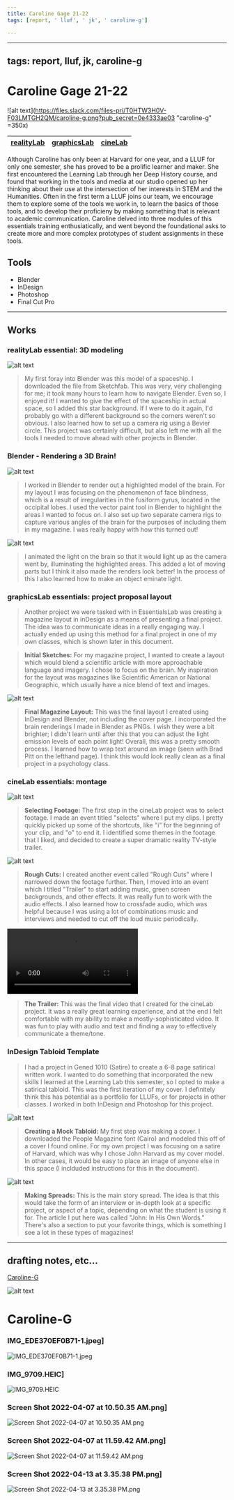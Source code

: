 ```yaml
---
title: Caroline Gage 21-22
tags: [report, ' lluf', ' jk', ' caroline-g']

---
```


---
tags: report, lluf, jk, caroline-g
---

# Caroline Gage 21-22


![alt text](https://files.slack.com/files-pri/T0HTW3H0V-F03LMTGH2QM/caroline-g.png?pub_secret=0e4333ae03 "caroline-g" =350x)

| [realityLab](/bA86p68MToWpzQqz9_bF8Q) | [graphicsLab](/8CstaZbWTL6-3j7tnYo6Fw) | [cineLab](/6t8nQNOJRnG4kaNfJ9hXDA) |
| -------- | -------- | -------- |

Although Caroline has only been at Harvard for one year, and a LLUF for only one semester, she has proved to be a prolific learner and maker. She first encountered the Learning Lab through her Deep History course, and found that working in the tools and media at our studio opened up her thinking about their use at the intersection of her interests in STEM and the Humanities. Often in the first term a LLUF joins our team, we encourage them to explore some of the tools we work in, to learn the basics of those tools, and to develop their proficieny by making something that is relevant to academic communication. Caroline delved into three modules of this essentials training enthusiatically, and went beyond the foundational asks to create more and more complex prototypes of student assignments in these tools. 
   

## Tools
* Blender
* InDesign
* Photoshop 
* Final Cut Pro

---

## Works

### realityLab essential: 3D modeling
![alt text](https://files.slack.com/files-pri/T0HTW3H0V-F038JKSB2UA/screen_shot_2022-03-24_at_12.25.42_pm.png?pub_secret=f094963abf)
> 	My first foray into Blender was this model of a spaceship. I downloaded the file from Sketchfab. This was very, very challenging for me; it took many hours to learn how to navigate Blender. Even so, I enjoyed it! I wanted to give the effect of the spaceship in actual space, so I added this star background. If I were to do it again, I'd probably go with a different background so the corners weren't so obvious. I also learned how to set up a camera rig using a Bevier circle. This project was certainly difficult, but also left me with all the tools I needed to move ahead with other projects in Blender. 

### Blender - Rendering a 3D Brain!
![alt text](https://files.slack.com/files-pri/T0HTW3H0V-F039J8ACMNE/screen_shot_2022-03-31_at_10.31.04_am.png?pub_secret=0ff1d513de)
> 	I worked in Blender to render out a highlighted model of the brain. For my layout I was focusing on the phenomenon of face blindness, which is a result of irregularities in the fusiform gyrus, located in the occipital lobes. I used the vector paint tool in Blender to highlight the areas I wanted to focus on. I also set up two separate camera rigs to capture various angles of the brain for the purposes of including them in my magazine. I was really happy with how this turned out! 

![alt text](https://files.slack.com/files-pri/T0HTW3H0V-F039SN800KU/screen_shot_2022-04-01_at_4.21.51_pm.png?pub_secret=2bf2cf3978)

> 	I animated the light on the brain so that it would light up as the camera went by, illuminating the highlighted areas. This added a lot of moving parts but I think it also made the renders look better! In the process of this I also learned how to make an object eminate light. 


### graphicsLab essentials: project proposal layout 
> Another project we were tasked with in EssentialsLab was creating a magazine layout in inDesign as a means of presenting a final project. The idea was to communicate ideas in a really engaging way. I actually ended up using this method for a final project in one of my own classes, which is shown later in this document. 

 
> **Initial Sketches:** For my magazine project, I wanted to create a layout which would blend a scientific article with more approachable language and imagery. I chose to focus on the brain. My inspiration for the layout was magazines like Scientific American or National Geographic, which usually have a nice blend of text and images. 

 
![alt text](https://files.slack.com/files-pri/T0HTW3H0V-F039C3FLH7G/screen_shot_2022-03-31_at_11.36.12_am.png?pub_secret=24dd9ac848)
	
>    **Final Magazine Layout:** This was the final layout I created using InDesign and Blender, not including the cover page. I incorporated the brain renderings I made in Blender as PNGs. I wish they were a bit brighter; I didn't learn until after this that you can adjust the light emission levels of each point light! Overall, this was a pretty smooth process. I learned how to wrap text around an image (seen with Brad Pitt on the lefthand page). I think this would look really clean as a final project in a psychology class. 


### cineLab essentials: montage


![alt text](https://files.slack.com/files-pri/T0HTW3H0V-F03A3LHFKGV/screen_shot_2022-04-05_at_12.01.29_pm.png?pub_secret=1db6e5cb87)
> 	**Selecting Footage:** The first step in the cineLab project was to select footage. I made an event titled "selects" where I put my clips. I pretty quickly picked up some of the shortcuts, like "i" for the beginning of your clip, and "o" to end it. I identified some themes in the footage that I liked, and decided to create a super dramatic reality TV-style trailer. 

![alt text](https://files.slack.com/files-pri/T0HTW3H0V-F03CE9KS9FS/screen_shot_2022-04-15_at_4.50.56_pm.png?pub_secret=50393350ca)
> 	**Rough Cuts:** I created another event called "Rough Cuts" where I narrowed down the footage further. Then, I moved into an event which I titled "Trailer" to start adding music, green screen backgrounds, and other effects. It was really fun to work with the audio effects. I also learned how to crossfade audio, which was helpful because I was using a lot of combinations music and interviews and needed to cut off the loud music periodically. 

 
![alt text](https://files.slack.com/files-pri/T0HTW3H0V-F03BNRUPWMC/smaller-caroline.mp4?pub_secret=a36329fe95)
> 	**The Trailer:** This was the final video that I created for the cineLab project. It was a really great learning experience, and at the end I felt comfortable with my ability to make a mostly-sophisticated video. It was fun to play with audio and text and finding a way to effectively communicate a theme/tone.


    
### InDesign Tabloid Template
> I had a project in Gened 1010 (Satire) to create a 6-8 page satirical written work. I wanted to do something that incorporated the new skills I learned at the Learning Lab this semester, so I opted to make a satirical tabloid. This was the first iteration of my cover. I definitely think this has potential as a portfolio for LLUFs, or for projects in other classes. I worked in both InDesign and Photoshop for this project. 
 
![alt text](https://files.slack.com/files-pri/T0HTW3H0V-F03DCGLLL1Y/screen_shot_2022-04-28_at_11.21.20_am.png?pub_secret=8f11196e95)
> **Creating a Mock Tabloid:** My first step was making a cover. I downloaded the People Magazine font (Cairo) and modeled this off of a cover I found online. For my own project I was focusing on a satire of Harvard, which was why I chose John Harvard as my cover model. In other cases, it would be easy to place an image of anyone else in this space (I inclduded instructions for this in the document). 

 
![alt text](https://files.slack.com/files-pri/T0HTW3H0V-F03DXTMGJDC/screen_shot_2022-05-04_at_4.44.32_pm.png?pub_secret=d4fa86582e)
> **Making Spreads:** This is the main story spread. The idea is that this would take the form of an interview or in-depth look at a specific project, or aspect of a topic, depending on what the student is using it for. The article I put here was called "John: In His Own Words." There's also a section to put your favorite things, which is something I see a lot in these types of magazines! 
---




## drafting notes, etc...
[Caroline-G](/zFEK8FYQTqSvGE0u5vu_Ug)

![alt text](https://files.slack.com/files-pri/T0HTW3H0V-F03D16RQAA2/cg_short_clip_540.gif?pub_secret=a0c80f6e42)


# Caroline-G
### IMG_EDE370EF0B71-1.jpeg]
![IMG_EDE370EF0B71-1.jpeg](https://files.slack.com/files-pri/T0HTW3H0V-F0384LE8QUB/img_ede370ef0b71-1.jpeg?pub_secret=05cb3b4ca5)

### IMG_9709.HEIC]
![IMG_9709.HEIC](https://files.slack.com/files-pri/T0HTW3H0V-F039D9L7W0H/img_9709.heic?pub_secret=18005eab58)

### Screen Shot 2022-04-07 at 10.50.35 AM.png]
![Screen Shot 2022-04-07 at 10.50.35 AM.png](https://files.slack.com/files-pri/T0HTW3H0V-F03AK737S1G/screen_shot_2022-04-07_at_10.50.35_am.png?pub_secret=e0dc909ba3)

### Screen Shot 2022-04-07 at 11.59.42 AM.png]
![Screen Shot 2022-04-07 at 11.59.42 AM.png](https://files.slack.com/files-pri/T0HTW3H0V-F03B9EVKX4G/screen_shot_2022-04-07_at_11.59.42_am.png?pub_secret=f32947d29a)

### Screen Shot 2022-04-13 at 3.35.38 PM.png]
![Screen Shot 2022-04-13 at 3.35.38 PM.png](https://files.slack.com/files-pri/T0HTW3H0V-F03BBM01VM3/screen_shot_2022-04-13_at_3.35.38_pm.png?pub_secret=26d583d479)
